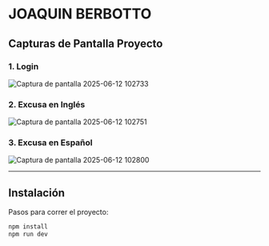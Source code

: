 # JOAQUIN BERBOTTO



## Capturas de Pantalla Proyecto

### 1. Login
![Captura de pantalla 2025-06-12 102733](https://github.com/user-attachments/assets/5a1cc47e-f979-4eb4-9d89-9ded504513c6)

### 2. Excusa en Inglés
![Captura de pantalla 2025-06-12 102751](https://github.com/user-attachments/assets/864742f5-5732-48c7-8d6f-7b296bede530)

### 3. Excusa en Español
![Captura de pantalla 2025-06-12 102800](https://github.com/user-attachments/assets/9b7244fa-6a9d-4f5c-95b7-e2f0ba7f0b94)

---

## Instalación

Pasos para correr el proyecto:

```bash
npm install
npm run dev

